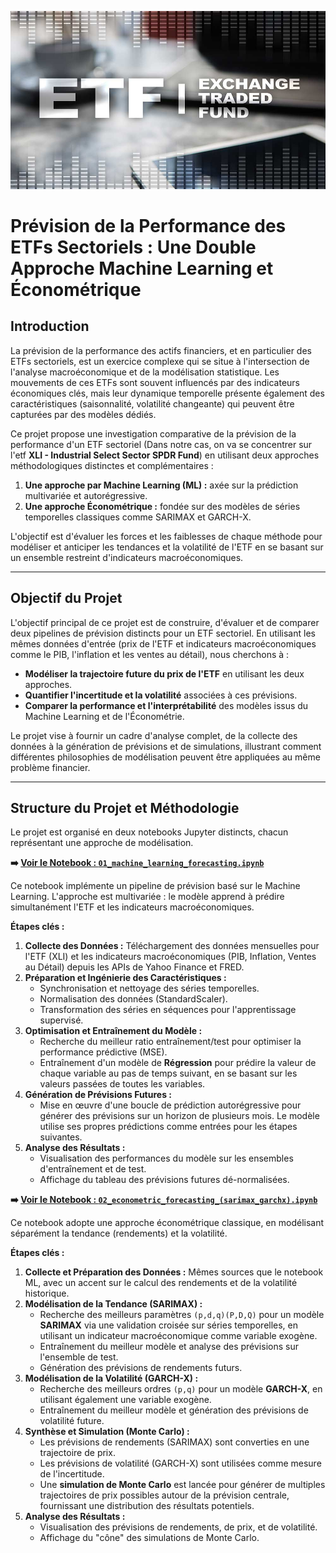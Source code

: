 ![Image de couverture du projet](images/image_couverture.png)

# Prévision de la Performance des ETFs Sectoriels : Une Double Approche Machine Learning et Économétrique

## Introduction

La prévision de la performance des actifs financiers, et en particulier des ETFs sectoriels, est un exercice complexe qui se situe à l'intersection de l'analyse macroéconomique et de la modélisation statistique. Les mouvements de ces ETFs sont souvent influencés par des indicateurs économiques clés, mais leur dynamique temporelle présente également des caractéristiques (saisonnalité, volatilité changeante) qui peuvent être capturées par des modèles dédiés.

Ce projet propose une investigation comparative de la prévision de la performance d'un ETF sectoriel (Dans notre cas, on va se concentrer sur l'etf **XLI - Industrial Select Sector SPDR Fund**) en utilisant deux approches méthodologiques distinctes et complémentaires :
1.  **Une approche par Machine Learning (ML) :** axée sur la prédiction multivariée et autorégressive.
2.  **Une approche Économétrique :** fondée sur des modèles de séries temporelles classiques comme SARIMAX et GARCH-X.

L'objectif est d'évaluer les forces et les faiblesses de chaque méthode pour modéliser et anticiper les tendances et la volatilité de l'ETF en se basant sur un ensemble restreint d'indicateurs macroéconomiques.

---

## Objectif du Projet

L'objectif principal de ce projet est de construire, d'évaluer et de comparer deux pipelines de prévision distincts pour un ETF sectoriel. En utilisant les mêmes données d'entrée (prix de l'ETF et indicateurs macroéconomiques comme le PIB, l'inflation et les ventes au détail), nous cherchons à :
-   **Modéliser la trajectoire future du prix de l'ETF** en utilisant les deux approches.
-   **Quantifier l'incertitude et la volatilité** associées à ces prévisions.
-   **Comparer la performance et l'interprétabilité** des modèles issus du Machine Learning et de l'Économétrie.

Le projet vise à fournir un cadre d'analyse complet, de la collecte des données à la génération de prévisions et de simulations, illustrant comment différentes philosophies de modélisation peuvent être appliquées au même problème financier.

---

## Structure du Projet et Méthodologie

Le projet est organisé en deux notebooks Jupyter distincts, chacun représentant une approche de modélisation.

**➡️ [Voir le Notebook : `01_machine_learning_forecasting.ipynb`](./01_machine_learning_forecasting.ipynb)**

Ce notebook implémente un pipeline de prévision basé sur le Machine Learning. L'approche est multivariée : le modèle apprend à prédire simultanément l'ETF et les indicateurs macroéconomiques.

**Étapes clés :**
1.  **Collecte des Données :** Téléchargement des données mensuelles pour l'ETF (XLI) et les indicateurs macroéconomiques (PIB, Inflation, Ventes au Détail) depuis les APIs de Yahoo Finance et FRED.
2.  **Préparation et Ingénierie des Caractéristiques :**
    -   Synchronisation et nettoyage des séries temporelles.
    -   Normalisation des données (StandardScaler).
    -   Transformation des séries en séquences pour l'apprentissage supervisé.
3.  **Optimisation et Entraînement du Modèle :**
    -   Recherche du meilleur ratio entraînement/test pour optimiser la performance prédictive (MSE).
    -   Entraînement d'un modèle de **Régression** pour prédire la valeur de chaque variable au pas de temps suivant, en se basant sur les valeurs passées de toutes les variables.
4.  **Génération de Prévisions Futures :**
    -   Mise en œuvre d'une boucle de prédiction autorégressive pour générer des prévisions sur un horizon de plusieurs mois. Le modèle utilise ses propres prédictions comme entrées pour les étapes suivantes.
5.  **Analyse des Résultats :**
    -   Visualisation des performances du modèle sur les ensembles d'entraînement et de test.
    -   Affichage du tableau des prévisions futures dé-normalisées.

**➡️ [Voir le Notebook : `02_econometric_forecasting_(sarimax_garchx).ipynb`](./02_econometric_forecasting_(sarimax_garchx).ipynb)**

Ce notebook adopte une approche économétrique classique, en modélisant séparément la tendance (rendements) et la volatilité.

**Étapes clés :**
1.  **Collecte et Préparation des Données :** Mêmes sources que le notebook ML, avec un accent sur le calcul des rendements et de la volatilité historique.
2.  **Modélisation de la Tendance (SARIMAX) :**
    -   Recherche des meilleurs paramètres `(p,d,q)(P,D,Q)` pour un modèle **SARIMAX** via une validation croisée sur séries temporelles, en utilisant un indicateur macroéconomique comme variable exogène.
    -   Entraînement du meilleur modèle et analyse des prévisions sur l'ensemble de test.
    -   Génération des prévisions de rendements futurs.
3.  **Modélisation de la Volatilité (GARCH-X) :**
    -   Recherche des meilleurs ordres `(p,q)` pour un modèle **GARCH-X**, en utilisant également une variable exogène.
    -   Entraînement du meilleur modèle et génération des prévisions de volatilité future.
4.  **Synthèse et Simulation (Monte Carlo) :**
    -   Les prévisions de rendements (SARIMAX) sont converties en une trajectoire de prix.
    -   Les prévisions de volatilité (GARCH-X) sont utilisées comme mesure de l'incertitude.
    -   Une **simulation de Monte Carlo** est lancée pour générer de multiples trajectoires de prix possibles autour de la prévision centrale, fournissant une distribution des résultats potentiels.
5.  **Analyse des Résultats :**
    -   Visualisation des prévisions de rendements, de prix, et de volatilité.
    -   Affichage du "cône" des simulations de Monte Carlo.
